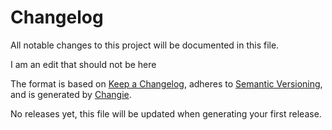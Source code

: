 # Changelog
All notable changes to this project will be documented in this file.

I am an edit that should not be here

The format is based on [Keep a Changelog](https://keepachangelog.com/en/1.0.0/),
adheres to [Semantic Versioning](https://semver.org/spec/v2.0.0.html),
and is generated by [Changie](https://github.com/miniscruff/changie).


No releases yet, this file will be updated when generating your first release.

